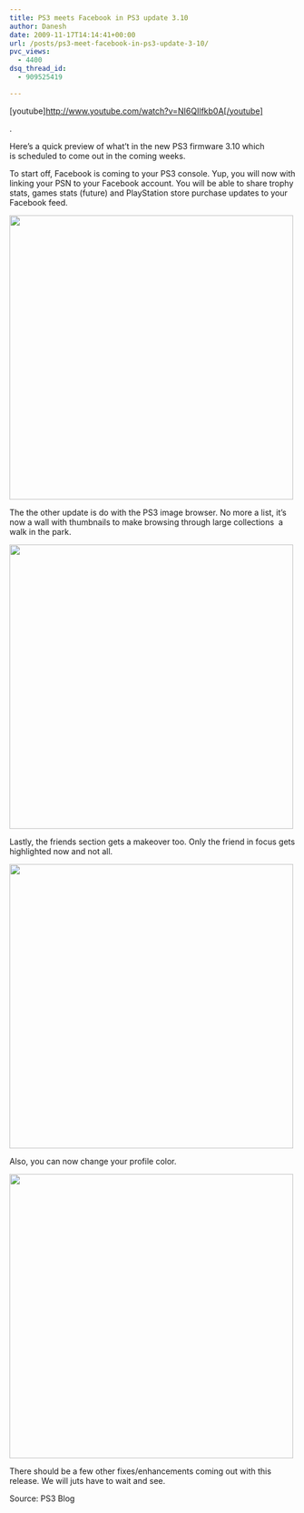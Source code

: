 ```yaml
---
title: PS3 meets Facebook in PS3 update 3.10
author: Danesh
date: 2009-11-17T14:14:41+00:00
url: /posts/ps3-meet-facebook-in-ps3-update-3-10/
pvc_views:
  - 4400
dsq_thread_id:
  - 909525419

---
```

[youtube]http://www.youtube.com/watch?v=NI6QIlfkb0A[/youtube]

.

Here&#8217;s a quick preview of what&#8217;t in the new PS3 firmware 3.10 which is scheduled to come out in the coming weeks.

<!--more-->

To start off, Facebook is coming to your PS3 console. Yup, you will now with linking your PSN to your Facebook account. You will be able to share trophy stats, games stats (future) and PlayStation store purchase updates to your Facebook feed.

[<img class="alignnone" title="PS3 Facebook" src="http://img43.imageshack.us/img43/6950/ps3fb1.png" alt="" width="500" />][1]

The the other update is do with the PS3 image browser. No more a list, it&#8217;s now a wall with thumbnails to make browsing through large collections  a walk in the park.

[<img class="alignnone" title="PS3 Image Browser" src="http://img35.imageshack.us/img35/2980/ps3fb6.png" alt="" width="500" />][2]

Lastly, the friends section gets a makeover too. Only the friend in focus gets highlighted now and not all.

[<img class="alignnone" title="Friend Highlight" src="http://img188.imageshack.us/img188/795/ps3fb7.png" alt="" width="500" />][3]

[][3]Also, you can now change your profile color.

[<img class="alignnone" title="Profile Color" src="http://img692.imageshack.us/img692/8488/ps3fb8.png" alt="" width="500" />][4]

There should be a few other fixes/enhancements coming out with this release. We will juts have to wait and see.

Source: PS3 Blog

 [1]: http://img43.imageshack.us/img43/6950/ps3fb1.png
 [2]: http://img35.imageshack.us/img35/2980/ps3fb6.png
 [3]: http://img188.imageshack.us/img188/795/ps3fb7.png
 [4]: http://img692.imageshack.us/img692/8488/ps3fb8.png